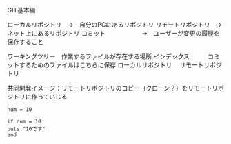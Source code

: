 GIT基本編

ローカルリポジトリ　→　自分のPCにあるリポジトリ
リモートリポジトリ　→　ネット上にあるリポジトリ
コミット　　　　　　→　ユーザーが変更の履歴を保存すること

ワーキングツリー　作業するファイルが存在する場所
インデックス　　　コミットするためのファイルはこちらに保存
ローカルリポジトリ　
リモートリポジトリ

共同開発イメージ：リモートリポジトリのコピー（クローン？）をリモートリポジトリに作っていじる


```
num = 10

if num = 10
puts "10です"
end

```

